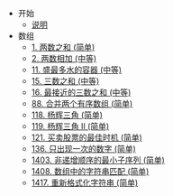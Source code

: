 * 开始
  * [说明](README.md)
* 数组
  * [1. 两数之和 (简单)](docs/array/0001.two-sum.md)
  * [2. 两数相加 (中等)](docs/linkedList/0002.add-two-numbers.md)
  * [11. 盛最多水的容器 (中等)](docs/array/0011.container-with-most-water.md)
  * [15. 三数之和 (中等)](docs/array/0015.3sum.md)
  * [16. 最接近的三数之和 (中等)](docs/array/0016.3sum-closest.md)
  * [88. 合并两个有序数组 (简单)](docs/array/0088.merge-sorted-array.md)
  * [118. 杨辉三角 (简单)](docs/array/0118.pascals-triangle.md)
  * [119. 杨辉三角 II (简单)](docs/array/0119.pascals-triangle-ii.md)
  * [121. 买卖股票的最佳时机 (简单)](docs/array/0121.best-time-to-buy-and-sell-stock.md)
  * [136. 只出现一次的数字 (简单)](docs/array/0136.single-number.md)
  * [1403. 非递增顺序的最小子序列 (简单)](docs/array/1403.minimum-subsequence-in-non-increasing-order.md)
  * [1408. 数组中的字符串匹配 (简单)](docs/string/1408.string-matching-in-an-array.md)
  * [1417. 重新格式化字符串 (简单)](docs/string/1417.reformat-the-string.md)